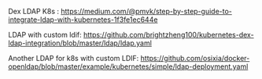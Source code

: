 Dex LDAP K8s : https://medium.com/@pmvk/step-by-step-guide-to-integrate-ldap-with-kubernetes-1f3fe1ec644e

LDAP with custom ldif: https://github.com/brightzheng100/kubernetes-dex-ldap-integration/blob/master/ldap/ldap.yaml 

Another LDAP for k8s with custom LDIF: https://github.com/osixia/docker-openldap/blob/master/example/kubernetes/simple/ldap-deployment.yaml
